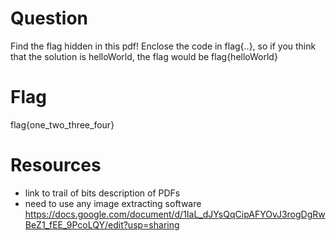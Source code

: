 # Question

Find the flag hidden in this pdf! Enclose the code in flag{..}, so if you think that the solution is helloWorld, the flag would be flag{helloWorld}

# Flag
flag{one_two_three_four}

# Resources
- link to trail of bits description of PDFs
- need to use any image extracting software
https://docs.google.com/document/d/1IaL_dJYsQqCipAFYOvJ3rogDgRwBeZ1_fEE_9PcoLQY/edit?usp=sharing